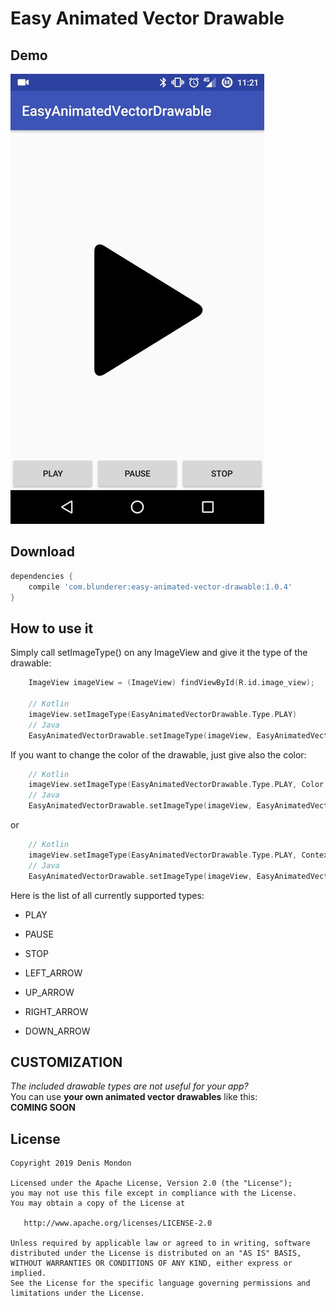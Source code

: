 Easy Animated Vector Drawable
============

Demo
----

![alt text](https://github.com/DenisMondon/EasyAnimatedVectorDrawable/blob/master/images/demo.gif "Demo gif")


Download
--------

```groovy
dependencies {
    compile 'com.blunderer:easy-animated-vector-drawable:1.0.4'
}
```


How to use it
-------------

Simply call setImageType() on any ImageView and give it the type of the drawable:
```kotlin
    ImageView imageView = (ImageView) findViewById(R.id.image_view);

    // Kotlin
    imageView.setImageType(EasyAnimatedVectorDrawable.Type.PLAY)
    // Java
    EasyAnimatedVectorDrawable.setImageType(imageView, EasyAnimatedVectorDrawable.Type.PLAY);
```

If you want to change the color of the drawable, just give also the color:
```kotlin
    // Kotlin
    imageView.setImageType(EasyAnimatedVectorDrawable.Type.PLAY, Color.RED)
    // Java
    EasyAnimatedVectorDrawable.setImageType(imageView, EasyAnimatedVectorDrawable.Type.PLAY, Color.RED);
```
or
```kotlin
    // Kotlin
    imageView.setImageType(EasyAnimatedVectorDrawable.Type.PLAY, ContextCompat.getColor(context, R.color.red))
    // Java
    EasyAnimatedVectorDrawable.setImageType(imageView, EasyAnimatedVectorDrawable.Type.PLAY, ContextCompat.getColor(context, R.color.red));
```

Here is the list of all currently supported types:
- PLAY
- PAUSE
- STOP

- LEFT_ARROW
- UP_ARROW
- RIGHT_ARROW
- DOWN_ARROW

CUSTOMIZATION
-------------

*The included drawable types are not useful for your app?*  
You can use **your own animated vector drawables** like this:  
**COMING SOON**

License
-------

    Copyright 2019 Denis Mondon

    Licensed under the Apache License, Version 2.0 (the "License");
    you may not use this file except in compliance with the License.
    You may obtain a copy of the License at

       http://www.apache.org/licenses/LICENSE-2.0

    Unless required by applicable law or agreed to in writing, software
    distributed under the License is distributed on an "AS IS" BASIS,
    WITHOUT WARRANTIES OR CONDITIONS OF ANY KIND, either express or implied.
    See the License for the specific language governing permissions and
    limitations under the License.

